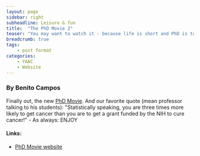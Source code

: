 ```yaml
---
layout: page
sidebar: right
subheadline: Leisure & fun
title:  "The PhD Movie 2"
teaser: "You may want to watch it - because life is short and PhD is tough"
breadcrumb: true
tags:
    - post format
categories:
    - YAAC
    - Website
---
```



### By Benito Campos

Finally out, the new <a href="http://phdmovie.com/" target="_blank">PhD Movie</a>. And our favorite quote (mean professor talking to his students): "Statistically speaking, you are three times more likely to get cancer than you are to get a grant funded by the NIH to cure cancer!" - As always: ENJOY

#### Links: 
- <a href="http://phdmovie.com/" target="_blank">PhD Movie website</a>


